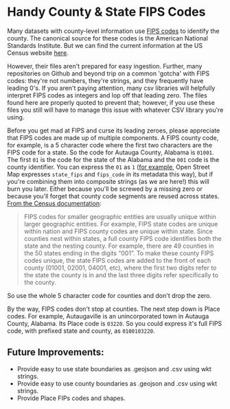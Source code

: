 # Handy County & State FIPS Codes

Many datasets with county-level information use [FIPS codes](https://en.wikipedia.org/wiki/FIPS_county_code) to identify the county. The canonical source for these codes is the American National Standards Institute. But we can find the current information at the US Census website [here](https://www.census.gov/geographies/reference-files/2019/demo/popest/2019-fips.html).

However, their files aren't prepared for easy ingestion. Further, many repositories on Github and beyond trip on a common 'gotcha' with FIPS codes: they're not numbers, they're strings, and they frequently have leading 0's. If you aren't paying attention, many csv libraries will helpfully interpret FIPS codes as integers and lop off that leading zero. The files found here are properly quoted to prevent that; however, if you use these files you still will have to manage this issue with whatever CSV library you're using.

Before you get mad at FIPS and curse its leading zeroes, please appreciate that FIPS codes are made up of multiple components. A FIPS county code, for example, is a 5 character code where the first two characters are the FIPS code for a state. So the code for Autauga County, Alabama is `01001`. The first `01` is the code for the state of the Alabama and the `001` code is the county identifier. You can express the `01` as `1` ([for example](https://wiki.openstreetmap.org/wiki/FIPS), Open Street Map expresses `state_fips` and `fips_code` in its metadata this way), but if you're combining them into composite strings (as we are here!) this will burn you later. Either because you'll be screwed by a missing zero or because you'll forget that county code segments are reused across states. [From the Census documentation](https://www.census.gov/programs-surveys/geography/guidance/geo-identifiers.html):

>FIPS codes for smaller geographic entities are usually unique within larger geographic entities. For example, FIPS state codes are unique within nation and FIPS county codes are unique within state. Since counties nest within states, a full county FIPS code identifies both the state and the nesting county. For example, there are 49 counties in the 50 states ending in the digits “001”. To make these county FIPS codes unique, the state FIPS codes are added to the front of each county (01001, 02001, 04001, etc), where the first two digits refer to the state the county is in and the last three digits refer specifically to the county.

So use the whole 5 character code for counties and don't drop the zero.

By the way, FIPS codes don't stop at counties. The next step down is Place codes. For example, Autaugaville is an unincorporated town in Autauga County, Alabama. Its Place code is `03220`. So you could express it's full FIPS code, with prefixed state and county, as `0100103220`.

## Future Improvements:

- Provide easy to use state boundaries as .geojson and .csv using wkt strings.
- Provide easy to use county boundaries as .geojson and .csv using wkt strings.
- Provide Place FIPs codes and shapes.
